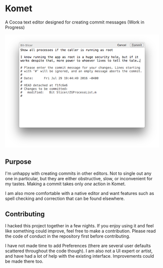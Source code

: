 # Komet

A Cocoa text editor designed for creating commit messages (Work in Progress)

![Image of Komet](Screenshot.png)

## Purpose

I'm unhappy with creating commits in other editors. Not to single out any one in particular, but they are either obstructive, slow, or inconvenient for my tastes. Making a commit takes only *one* action in Komet.

I am also more comfortable with a native editor and want features such as spell checking and correction that can be found elsewhere.

## Contributing

I hacked this project together in a few nights. If you enjoy using it and feel like something could improve, feel free to make a contribution. Please read the code of conduct in the repository first before contributing.

I have not made time to add Preferences (there are several user defaults scattered throughout the code though). I am also not a UI expert or artist, and have had a lot of help with the existing interface. Improvements could be made there too.
